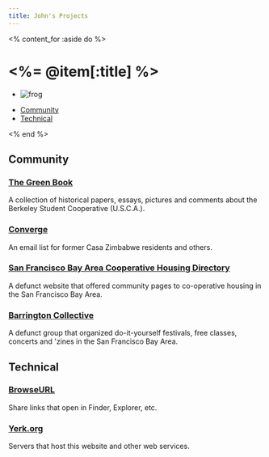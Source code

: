 ```yaml
---
title: John's Projects
---
```


<% content_for :aside do %>
  <h1><%= @item[:title] %></h1>
  <ul class="image-list">
    <li><img alt="frog" src="/img/frog.gif" /></li>
  </ul>
  <ul>
    <li><a href="#community">Community</a></li>
    <li><a href="#technical">Technical</a></li>
  </ul>
<% end %>

<h2 id="community">Community</h2>

### [The Green Book](/green-book/)

A collection of historical papers, essays, pictures and comments about the Berkeley Student Cooperative (U.S.C.A.).

### [Converge](http://converge.casa-z.org/)

An email list for former Casa Zimbabwe residents and others.

### [San Francisco Bay Area Cooperative Housing Directory](http://housing.barringtoncollective.org/)

A defunct website that offered community pages to co-operative housing in the San Francisco Bay Area.

### [Barrington Collective](http://barringtoncollective.org/)

A defunct group that organized do-it-yourself festivals, free classes, concerts and 'zines in the San Francisco Bay Area.

<h2 id="technical">Technical</h2>

### [BrowseURL](http://jingoro.github.com/browseurl/)

Share links that open in Finder, Explorer, etc.

### [Yerk.org](https://www.yerk.org/)

Servers that host this website and other web services.
